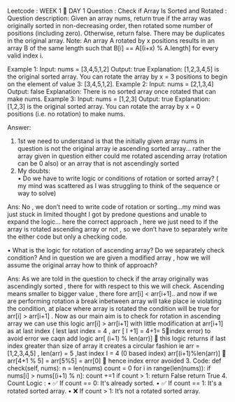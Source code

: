 Leetcode : WEEK 1  DAY 1 
Question :
Check if Array Is Sorted and Rotated : 
Question description: 
Given an array nums, return true if the array was originally sorted in non-decreasing order, then rotated some number of positions (including zero). Otherwise, return false.
There may be duplicates in the original array.
Note: An array A rotated by x positions results in an array B of the same length such that B[i] == A[(i+x) % A.length] for every valid index i.
 
Example 1:
Input: nums = [3,4,5,1,2]
Output: true
Explanation: [1,2,3,4,5] is the original sorted array.
You can rotate the array by x = 3 positions to begin on the element of value 3: [3,4,5,1,2].
Example 2:
Input: nums = [2,1,3,4]
Output: false
Explanation: There is no sorted array once rotated that can make nums.
Example 3:
Input: nums = [1,2,3]
Output: true
Explanation: [1,2,3] is the original sorted array.
You can rotate the array by x = 0 positions (i.e. no rotation) to make nums.

Answer: 
1.	1st we need to understand is that the initially given array nums in question is not the original array ie ascending sorted array… rather the array given in question either could me rotated ascending array (rotation can be 0 also)  or an array that is not ascendingly sorted
2.	My doubts:  
•	Do we have to write logic or  conditions of rotation or sorted array? ( my mind was scattered as I was struggling to think of the sequence or way to solve)

Ans: No , we don’t need to write code of rotation or sorting…my mind was just stuck in limited thought I got by predone questions and unable to expand the logic… here the correct approach , here we just need to if the array is rotated ascending array or not , so we don’t have to separately write the either code but only a checking code.

•	What is the logic for rotation of ascending array? Do we separately check condition? And in question we are given a modified array , how we will assume the original array how to think of approach?

Ans: As we are told in the question to check if the array originally was ascendingly sorted , there for with respect to this we will check. Ascending means smaller to bigger value  , there fore arr[i] < arr[i+1].. and now if we are performing rotation a break inbetween array will take place ie violating the condition, at place where array is rotated the condition will be true for arr[i] > arr[i+1] . Now as our main aim is to check for rotation in ascending array we can use this logic arr[i] > arr[i+1] with little modification at arr[i+1] as at last index ( lest last index  = 4  , arr [ I +1] = 4+1= 5index error) to avoid error we caqn add logic arr[ (i+1) % len(arr)]  this logic returns if last index greater than size of array it creates a circular fashion ie arr = [1,2,3,4,5] , len(arr) = 5 ,last index I = 4 (0 based index) arr[(i+1)%len(arr)]  arr[4+1 % 5] = arr[5%5] = arr[0]   hence index error avoided
3.	Code:
def check(self, nums):
        n = len(nums)
        count = 0
        for i in range(len(nums)):
            if nums[i] > nums[(i+1) % n]:
                count +=1
                if count > 1:
                    return False
        return True
4.	Count Logic :
•  ✅ If count == 0: It's already sorted.
•  ✅ If count == 1: It's a rotated sorted array.
•  ❌ If count > 1: It’s not a rotated sorted array.



